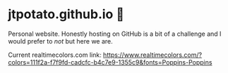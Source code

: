 # jtpotato.github.io 🧋
Personal website. Honestly hosting on GitHub is a bit of a challenge and I would prefer to *not* but here we are.

Current realtimecolors.com link: https://www.realtimecolors.com/?colors=111f2a-f7f9fd-cadcfc-b4c7e9-1355c9&fonts=Poppins-Poppins